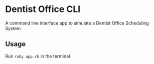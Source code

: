 # Dentist Office CLI
A command line interface app to simulate a Dentist Office Scheduling System 

## Usage
Run `ruby app.rb` in the terminal
